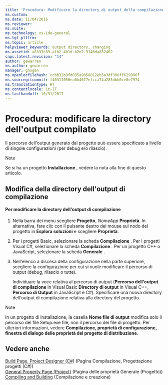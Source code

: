 ```yaml
---
title: 'Procedura: Modificare la directory di output della compilazione | Microsoft Docs'
ms.custom: 
ms.date: 11/04/2016
ms.reviewer: 
ms.suite: 
ms.technology: vs-ide-general
ms.tgt_pltfrm: 
ms.topic: article
helpviewer_keywords: output directory, changing
ms.assetid: a8333c89-afb2-4b1d-b2e2-9146da852402
caps.latest.revision: "14"
author: gewarren
ms.author: gewarren
manager: ghogen
ms.openlocfilehash: ccbb32b9fd035a9058812eb5a3df306ff629086f
ms.sourcegitcommit: f40311056ea0b4677efcca74a285dbb0ce0e7974
ms.translationtype: HT
ms.contentlocale: it-IT
ms.lasthandoff: 10/31/2017
---
```

# <a name="how-to-change-the-build-output-directory"></a>Procedura: modificare la directory dell'output compilato
Il percorso dell'output generato dal progetto può essere specificato a livello di singole configurazioni (per debug e/o rilascio).  
  
> [!NOTE]
>  Se si ha un progetto **Installazione** , vedere la nota alla fine di questo articolo.  
  
## <a name="changing-the-build-output-directory"></a>Modifica della directory dell'output di compilazione  
  
#### <a name="to-change-the-build-output-directory"></a>Per modificare la directory dell'output di compilazione  
  
1.  Nella barra dei menu scegliere **Progetto**, *NomeApp* **Proprietà**. In alternativa, fare clic con il pulsante destro del mouse sul nodo del progetto in **Esplora soluzioni** e scegliere **Proprietà**.  
  
2.  Per i progetti Basic, selezionare la scheda **Compilazione** . Per i progetti Visual C#, selezionare la scheda **Compilazione** . Per un progetto C++ o JavaScript, selezionare la scheda **Generale** .  
  
3.  Nell'elenco a discesa della configurazione nella parte superiore, scegliere la configurazione per cui si vuole modificare il percorso di output (debug, rilascio o tutte).  
  
     Individuare la voce relativa al percorso di output (**Percorso dell'output di compilazione** in Visual Basic **Directory di output** in Visual C++, **Percorso di Output** in JavaScript e C#). Specificare una nuova directory dell'output di compilazione relativa alla directory del progetto.  
  
> [!NOTE]
>  In un progetto di installazione, la casella **Nome file di output** modifica solo il percorso del file Setup.exe file, non il percorso dei file di progetto. Per ulteriori informazioni, vedere **Compilazione, proprietà di configurazione, finestra di dialogo delle proprietà del progetto di distribuzione**.  
  
## <a name="see-also"></a>Vedere anche  
 [Build Page, Project Designer (C#)](../ide/reference/build-page-project-designer-csharp.md)  (Pagina Compilazione, Progettazione progetti (C#))  
 [General Property Page (Project)](/cpp/ide/general-property-page-project)  (Pagina delle proprietà Generale (Progetto))  
 [Compiling and Building](../ide/compiling-and-building-in-visual-studio.md) (Compilazione e creazione)